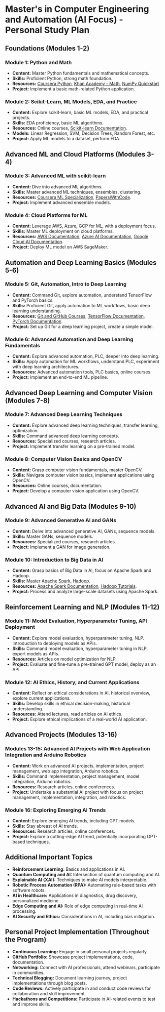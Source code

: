 # Master's in Computer Engineering and Automation (AI Focus) - Personal Study Plan

## Foundations (Modules 1-2)

### Module 1: Python and Math
- **Content:** Master Python fundamentals and mathematical concepts.
- **Skills:** Proficient Python, strong math foundation.
- **Resources:** [Coursera Python](https://www.coursera.org/specializations/python), [Khan Academy - Math](https://www.khanacademy.org/math), [NumPy Quickstart](https://numpy.org/doc/stable/user/quickstart.html)
- **Project:** Implement a basic math-related Python application.

### Module 2: Scikit-Learn, ML Models, EDA, and Practice
- **Content:** Explore scikit-learn, basic ML models, EDA, and practical projects.
- **Skills:** EDA proficiency, basic ML algorithms.
- **Resources:** Online courses, [Scikit-learn Documentation](https://scikit-learn.org/stable/documentation.html).
- **Models:** Linear Regression, SVM, Decision Trees, Random Forest, etc.
- **Project:** Apply ML models to a dataset, perform EDA.

## Advanced ML and Cloud Platforms (Modules 3-4)

### Module 3: Advanced ML with scikit-learn
- **Content:** Dive into advanced ML algorithms.
- **Skills:** Master advanced ML techniques, ensembles, clustering.
- **Resources:** [Coursera ML Specialization](https://www.coursera.org/specializations/machine-learning), [PapersWithCode](https://paperswithcode.com/).
- **Project:** Implement advanced ensemble models.

### Module 4: Cloud Platforms for ML
- **Content:** Leverage AWS, Azure, GCP for ML, with a deployment focus.
- **Skills:** Master ML deployment on cloud platforms.
- **Resources:** [AWS Documentation](https://docs.aws.amazon.com/machine-learning/), [Azure AI Documentation](https://docs.microsoft.com/en-us/azure/ai/), [Google Cloud AI Documentation](https://cloud.google.com/ai).
- **Project:** Deploy ML model on AWS SageMaker.

## Automation and Deep Learning Basics (Modules 5-6)

### Module 5: Git, Automation, Intro to Deep Learning
- **Content:** Command Git, explore automation, understand TensorFlow and PyTorch basics.
- **Skills:** Proficient Git, apply automation to ML workflows, basic deep learning understanding.
- **Resources:** [Git and GitHub Courses](https://lab.github.com/), [TensorFlow Documentation](https://www.tensorflow.org/learn), [PyTorch Documentation](https://pytorch.org/tutorials/).
- **Project:** Set up Git for a deep learning project, create a simple model.

### Module 6: Advanced Automation and Deep Learning Fundamentals
- **Content:** Explore advanced automation, PLC, deeper into deep learning.
- **Skills:** Apply automation for ML workflows, understand PLC, experiment with deep learning architectures.
- **Resources:** Advanced automation tools, PLC basics, online courses.
- **Project:** Implement an end-to-end ML pipeline.

## Advanced Deep Learning and Computer Vision (Modules 7-8)

### Module 7: Advanced Deep Learning Techniques
- **Content:** Explore advanced deep learning techniques, transfer learning, optimization.
- **Skills:** Command advanced deep learning concepts.
- **Resources:** Specialized courses, research articles.
- **Project:** Implement transfer learning on a pre-trained model.

### Module 8: Computer Vision Basics and OpenCV
- **Content:** Grasp computer vision fundamentals, master OpenCV.
- **Skills:** Navigate computer vision basics, implement applications using OpenCV.
- **Resources:** Online courses, documentation.
- **Project:** Develop a computer vision application using OpenCV.

## Advanced AI and Big Data (Modules 9-10)

### Module 9: Advanced Generative AI and GANs
- **Content:** Delve into advanced generative AI, GANs, sequence models.
- **Skills:** Master GANs, sequence models.
- **Resources:** Specialized courses, research articles.
- **Project:** Implement a GAN for image generation.

### Module 10: Introduction to Big Data in AI
- **Content:** Grasp basics of Big Data in AI, focus on Apache Spark and Hadoop.
- **Skills:** Master [Apache Spark](https://spark.apache.org/), [Hadoop](https://hadoop.apache.org/).
- **Resources:** [Apache Spark Documentation](https://spark.apache.org/docs/latest/), [Hadoop Tutorials](https://hadoop.apache.org/docs/stable/).
- **Project:** Process and analyze large-scale datasets using Apache Spark.

## Reinforcement Learning and NLP (Modules 11-12)

### Module 11: Model Evaluation, Hyperparameter Tuning, API Deployment
- **Content:** Explore model evaluation, hyperparameter tuning, NLP. Introduction to deploying models as APIs.
- **Skills:** Command model evaluation, hyperparameter tuning in NLP, export models as APIs.
- **Resources:** Articles on model optimization for NLP.
- **Project:** Evaluate and fine-tune a pre-trained GPT model, deploy as an API.

### Module 12: AI Ethics, History, and Current Applications
- **Content:** Reflect on ethical considerations in AI, historical overview, explore current applications.
- **Skills:** Develop skills in ethical decision-making, historical understanding.
- **Resources:** Attend lectures, read articles on AI ethics.
- **Project:** Explore ethical implications of a real-world AI application.

## Advanced Projects (Modules 13-16)

### Modules 13-15: Advanced AI Projects with Web Application Integration and Arduino Robotics
- **Content:** Work on advanced AI projects, implementation, project management, web app integration, Arduino robotics.
- **Skills:** Command implementation, project management, model integration, Arduino robotics.
- **Resources:** Research articles, online conferences.
- **Project:** Undertake a substantial AI project with focus on project management, implementation, integration, and robotics.

### Module 16: Exploring Emerging AI Trends
- **Content:** Explore emerging AI trends, including GPT models.
- **Skills:** Stay abreast of AI trends.
- **Resources:** Research articles, online conferences.
- **Project:** Explore a cutting-edge AI trend, potentially incorporating GPT-based techniques.

## Additional Important Topics

- **Reinforcement Learning:** Basics and applications in AI.
- **Quantum Computing and AI:** Intersection of quantum computing and AI.
- **Explainable AI (XAI):** Techniques to make AI models interpretable.
- **Robotic Process Automation (RPA):** Automating rule-based tasks with software robots.
- **AI in Healthcare:** Applications in diagnostics, drug discovery, personalized medicine.
- **Edge Computing and AI:** Role of edge computing in real-time AI processing.
- **AI Security and Ethics:** Considerations in AI, including bias mitigation.

## Personal Project Implementation (Throughout the Program)

- **Continuous Learning:** Engage in small personal projects regularly.
- **GitHub Portfolio:** Showcase project implementations, code, documentation.
- **Networking:** Connect with AI professionals, attend webinars, participate in communities.
- **Technical Blogging:** Document learning journey, project implementations through blog posts.
- **Code Reviews:** Actively participate in and conduct code reviews for collaboration and skill improvement.
- **Hackathons and Competitions:** Participate in AI-related events to test and improve skills.
